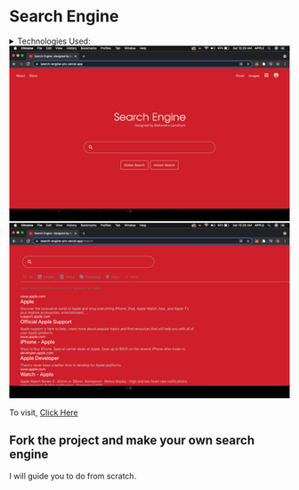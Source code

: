 <h1>Search Engine</h1>
<details><summary>Technologies Used:</summary>
  <ul>
    <li>React</li>
    <li>Google API Key</li>
  </ul>
</details>
<img src="https://github.com/mahendrasaikumargandham/SearchEngine/blob/master/public/images/searchenginehome.png" alt="" />
<img src="https://github.com/mahendrasaikumargandham/SearchEngine/blob/master/public/images/searchenginesearch.png" alt="" />
<p>To visit, <a href="https://search-engine-pro.vercel.app/">Click Here</a></p>
<h2>Fork the project and make your own search engine</h2>
<p>I will guide you to do from scratch.</p>
